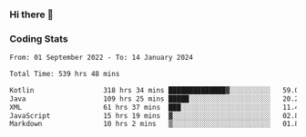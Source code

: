 ### Hi there 👋

<!--
**Girrafeec/girrafeec** is a ✨ _special_ ✨ repository because its `README.md` (this file) appears on your GitHub profile.

Here are some ideas to get you started:

- 🔭 I’m currently working on ...
- 🌱 I’m currently learning ...
- 👯 I’m looking to collaborate on ...
- 🤔 I’m looking for help with ...
- 💬 Ask me about ...
- 📫 How to reach me: ...
- 😄 Pronouns: ...
- ⚡ Fun fact: ...
-->

### Coding Stats
<!--START_SECTION:waka-->

```txt
From: 01 September 2022 - To: 14 January 2024

Total Time: 539 hrs 48 mins

Kotlin                 318 hrs 34 mins ██████████████▓░░░░░░░░░░   59.02 %
Java                   109 hrs 25 mins █████░░░░░░░░░░░░░░░░░░░░   20.27 %
XML                    61 hrs 37 mins  ███░░░░░░░░░░░░░░░░░░░░░░   11.42 %
JavaScript             15 hrs 19 mins  ▓░░░░░░░░░░░░░░░░░░░░░░░░   02.84 %
Markdown               10 hrs 2 mins   ▒░░░░░░░░░░░░░░░░░░░░░░░░   01.86 %
```

<!--END_SECTION:waka-->
